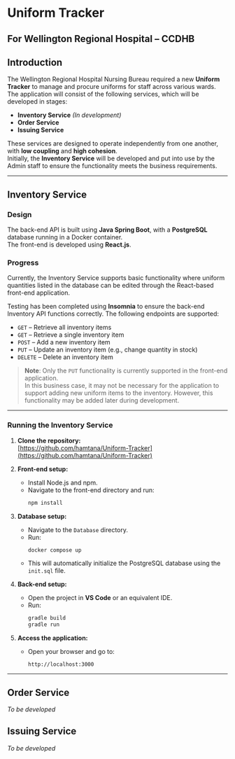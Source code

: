 # **Uniform Tracker**  
## **For Wellington Regional Hospital – CCDHB**

## **Introduction**  
The Wellington Regional Hospital Nursing Bureau required a new **Uniform Tracker** to manage and procure uniforms for staff across various wards.  
The application will consist of the following services, which will be developed in stages:

- **Inventory Service** *(In development)*  
- **Order Service**  
- **Issuing Service**

These services are designed to operate independently from one another, with **low coupling** and **high cohesion**.  
Initially, the **Inventory Service** will be developed and put into use by the Admin staff to ensure the functionality meets the business requirements.

---

## **Inventory Service**

### **Design**  
The back-end API is built using **Java Spring Boot**, with a **PostgreSQL** database running in a Docker container.  
The front-end is developed using **React.js**.

### **Progress**  
Currently, the Inventory Service supports basic functionality where uniform quantities listed in the database can be edited through the React-based front-end application.

Testing has been completed using **Insomnia** to ensure the back-end Inventory API functions correctly. The following endpoints are supported:

- `GET` – Retrieve all inventory items  
- `GET` – Retrieve a single inventory item  
- `POST` – Add a new inventory item  
- `PUT` – Update an inventory item (e.g., change quantity in stock)  
- `DELETE` – Delete an inventory item  

> **Note**: Only the `PUT` functionality is currently supported in the front-end application.  
> In this business case, it may not be necessary for the application to support adding new uniform items to the inventory. However, this functionality may be added later during development.

---

### **Running the Inventory Service**

1. **Clone the repository:**  
   [https://github.com/hamtana/Uniform-Tracker](https://github.com/hamtana/Uniform-Tracker)

2. **Front-end setup:**  
   - Install Node.js and npm.  
   - Navigate to the front-end directory and run:  
     ```bash
     npm install
     ```

3. **Database setup:**  
   - Navigate to the `Database` directory.  
   - Run:  
     ```bash
     docker compose up
     ```  
   - This will automatically initialize the PostgreSQL database using the `init.sql` file.

4. **Back-end setup:**  
   - Open the project in **VS Code** or an equivalent IDE.  
   - Run:  
     ```bash
     gradle build
     gradle run
     ```

5. **Access the application:**  
   - Open your browser and go to:  
     ```
     http://localhost:3000
     ```

---

## **Order Service**  
*To be developed*

## **Issuing Service**  
*To be developed*

